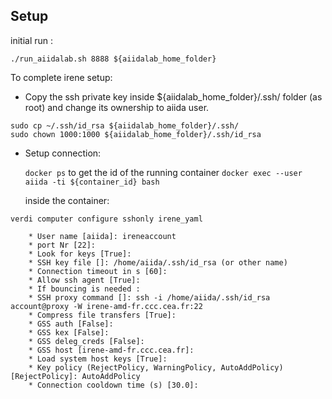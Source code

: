 ## Setup

initial run :

`./run_aiidalab.sh 8888 ${aiidalab_home_folder}`


To complete irene setup:

- Copy the ssh private key inside ${aiidalab_home_folder}/.ssh/ folder (as root) and change its ownership to aiida user.

 `sudo cp ~/.ssh/id_rsa ${aiidalab_home_folder}/.ssh/`\
`sudo chown 1000:1000 ${aiidalab_home_folder}/.ssh/id_rsa`

- Setup connection:

	`docker ps` to get the id of the running container
	`docker exec --user aiida -ti ${container_id} bash`

	inside the container:

`verdi computer configure sshonly irene_yaml`

		* User name [aiida]: ireneaccount
		* port Nr [22]:
		* Look for keys [True]:
		* SSH key file []: /home/aiida/.ssh/id_rsa (or other name)
		* Connection timeout in s [60]:
		* Allow ssh agent [True]:
		* If bouncing is needed :
		* SSH proxy command []: ssh -i /home/aiida/.ssh/id_rsa account@proxy -W irene-amd-fr.ccc.cea.fr:22
		* Compress file transfers [True]:
		* GSS auth [False]:
		* GSS kex [False]:
		* GSS deleg_creds [False]:
		* GSS host [irene-amd-fr.ccc.cea.fr]:
		* Load system host keys [True]:
		* Key policy (RejectPolicy, WarningPolicy, AutoAddPolicy) [RejectPolicy]: AutoAddPolicy
		* Connection cooldown time (s) [30.0]: